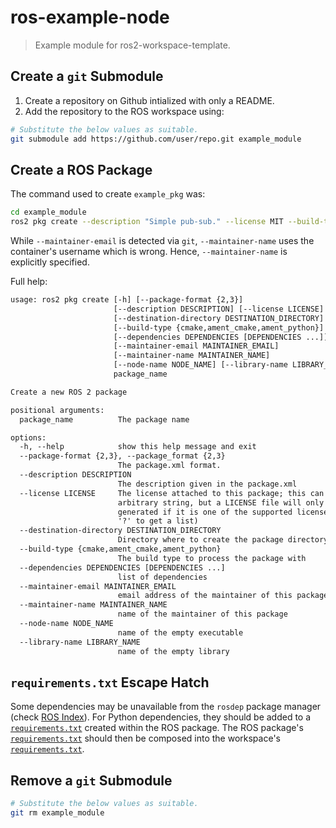 # ros-example-node

> Example module for ros2-workspace-template.

## Create a `git` Submodule

1. Create a repository on Github intialized with only a README.
2. Add the repository to the ROS workspace using:

```sh
# Substitute the below values as suitable.
git submodule add https://github.com/user/repo.git example_module
```

## Create a ROS Package

The command used to create `example_pkg` was:

```sh
cd example_module
ros2 pkg create --description "Simple pub-sub." --license MIT --build-type ament_python --maintainer-name "John-Henry Lim" example_pkg
```

While `--maintainer-email` is detected via `git`, `--maintainer-name` uses the container's username which is wrong. Hence, `--maintainer-name` is explicitly specified.

Full help:

```txt
usage: ros2 pkg create [-h] [--package-format {2,3}]
                       [--description DESCRIPTION] [--license LICENSE]
                       [--destination-directory DESTINATION_DIRECTORY]
                       [--build-type {cmake,ament_cmake,ament_python}]
                       [--dependencies DEPENDENCIES [DEPENDENCIES ...]]
                       [--maintainer-email MAINTAINER_EMAIL]
                       [--maintainer-name MAINTAINER_NAME]
                       [--node-name NODE_NAME] [--library-name LIBRARY_NAME]
                       package_name

Create a new ROS 2 package

positional arguments:
  package_name          The package name

options:
  -h, --help            show this help message and exit
  --package-format {2,3}, --package_format {2,3}
                        The package.xml format.
  --description DESCRIPTION
                        The description given in the package.xml
  --license LICENSE     The license attached to this package; this can be an
                        arbitrary string, but a LICENSE file will only be
                        generated if it is one of the supported licenses (pass
                        '?' to get a list)
  --destination-directory DESTINATION_DIRECTORY
                        Directory where to create the package directory
  --build-type {cmake,ament_cmake,ament_python}
                        The build type to process the package with
  --dependencies DEPENDENCIES [DEPENDENCIES ...]
                        list of dependencies
  --maintainer-email MAINTAINER_EMAIL
                        email address of the maintainer of this package
  --maintainer-name MAINTAINER_NAME
                        name of the maintainer of this package
  --node-name NODE_NAME
                        name of the empty executable
  --library-name LIBRARY_NAME
                        name of the empty library
```

## `requirements.txt` Escape Hatch

Some dependencies may be unavailable from the `rosdep` package manager (check [ROS Index](https://index.ros.org)). For Python dependencies, they should be added to a [`requirements.txt`](./example_pkg/requirements.txt) created within the ROS package. The ROS package's [`requirements.txt`](./example_pkg/requirements.txt) should then be composed into the workspace's [`requirements.txt`](../requirements.txt).

## Remove a `git` Submodule

```sh
# Substitute the below values as suitable.
git rm example_module
```
